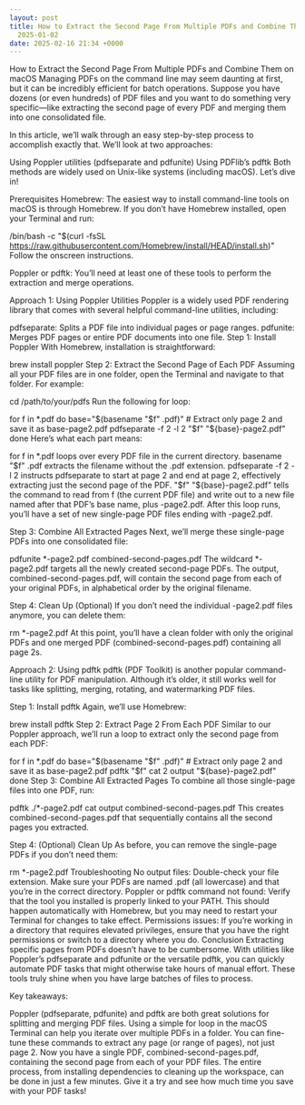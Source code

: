 ```yaml
---
layout: post
title: How to Extract the Second Page From Multiple PDFs and Combine Them on macOS
  2025-01-02
date: 2025-02-16 21:34 +0000
---
```

How to Extract the Second Page From Multiple PDFs and Combine Them on macOS
Managing PDFs on the command line may seem daunting at first, but it can be incredibly efficient for batch operations. Suppose you have dozens (or even hundreds) of PDF files and you want to do something very specific—like extracting the second page of every PDF and merging them into one consolidated file.

In this article, we’ll walk through an easy step-by-step process to accomplish exactly that. We’ll look at two approaches:

Using Poppler utilities (pdfseparate and pdfunite)
Using PDFlib’s pdftk
Both methods are widely used on Unix-like systems (including macOS). Let’s dive in!

Prerequisites
Homebrew: The easiest way to install command-line tools on macOS is through Homebrew. If you don’t have Homebrew installed, open your Terminal and run:

/bin/bash -c "$(curl -fsSL https://raw.githubusercontent.com/Homebrew/install/HEAD/install.sh)"
Follow the onscreen instructions.

Poppler or pdftk: You’ll need at least one of these tools to perform the extraction and merge operations.

Approach 1: Using Poppler Utilities
Poppler is a widely used PDF rendering library that comes with several helpful command-line utilities, including:

pdfseparate: Splits a PDF file into individual pages or page ranges.
pdfunite: Merges PDF pages or entire PDF documents into one file.
Step 1: Install Poppler
With Homebrew, installation is straightforward:

brew install poppler
Step 2: Extract the Second Page of Each PDF
Assuming all your PDF files are in one folder, open the Terminal and navigate to that folder. For example:

cd /path/to/your/pdfs
Run the following for loop:

for f in *.pdf
do
    base="$(basename "$f" .pdf)"
    # Extract only page 2 and save it as base-page2.pdf
    pdfseparate -f 2 -l 2 "$f" "${base}-page2.pdf"
done
Here’s what each part means:

for f in *.pdf loops over every PDF file in the current directory.
basename "$f" .pdf extracts the filename without the .pdf extension.
pdfseparate -f 2 -l 2 instructs pdfseparate to start at page 2 and end at page 2, effectively extracting just the second page of the PDF.
"$f" "${base}-page2.pdf" tells the command to read from f (the current PDF file) and write out to a new file named after that PDF’s base name, plus -page2.pdf.
After this loop runs, you’ll have a set of new single-page PDF files ending with -page2.pdf.

Step 3: Combine All Extracted Pages
Next, we’ll merge these single-page PDFs into one consolidated file:

pdfunite *-page2.pdf combined-second-pages.pdf
The wildcard *-page2.pdf targets all the newly created second-page PDFs. The output, combined-second-pages.pdf, will contain the second page from each of your original PDFs, in alphabetical order by the original filename.

Step 4: Clean Up (Optional)
If you don’t need the individual -page2.pdf files anymore, you can delete them:

rm *-page2.pdf
At this point, you’ll have a clean folder with only the original PDFs and one merged PDF (combined-second-pages.pdf) containing all page 2s.

Approach 2: Using pdftk
pdftk (PDF Toolkit) is another popular command-line utility for PDF manipulation. Although it’s older, it still works well for tasks like splitting, merging, rotating, and watermarking PDF files.

Step 1: Install pdftk
Again, we’ll use Homebrew:

brew install pdftk
Step 2: Extract Page 2 From Each PDF
Similar to our Poppler approach, we’ll run a loop to extract only the second page from each PDF:

for f in *.pdf
do
    base="$(basename "$f" .pdf)"
    # Extract only page 2 and save it as base-page2.pdf
    pdftk "$f" cat 2 output "${base}-page2.pdf"
done
Step 3: Combine All Extracted Pages
To combine all those single-page files into one PDF, run:

pdftk ./*-page2.pdf cat output combined-second-pages.pdf
This creates combined-second-pages.pdf that sequentially contains all the second pages you extracted.

Step 4: (Optional) Clean Up
As before, you can remove the single-page PDFs if you don’t need them:

rm *-page2.pdf
Troubleshooting
No output files: Double-check your file extension. Make sure your PDFs are named .pdf (all lowercase) and that you’re in the correct directory.
Poppler or pdftk command not found: Verify that the tool you installed is properly linked to your PATH. This should happen automatically with Homebrew, but you may need to restart your Terminal for changes to take effect.
Permissions issues: If you’re working in a directory that requires elevated privileges, ensure that you have the right permissions or switch to a directory where you do.
Conclusion
Extracting specific pages from PDFs doesn’t have to be cumbersome. With utilities like Poppler’s pdfseparate and pdfunite or the versatile pdftk, you can quickly automate PDF tasks that might otherwise take hours of manual effort. These tools truly shine when you have large batches of files to process.

Key takeaways:

Poppler (pdfseparate, pdfunite) and pdftk are both great solutions for splitting and merging PDF files.
Using a simple for loop in the macOS Terminal can help you iterate over multiple PDFs in a folder.
You can fine-tune these commands to extract any page (or range of pages), not just page 2.
Now you have a single PDF, combined-second-pages.pdf, containing the second page from each of your PDF files. The entire process, from installing dependencies to cleaning up the workspace, can be done in just a few minutes. Give it a try and see how much time you save with your PDF tasks!
